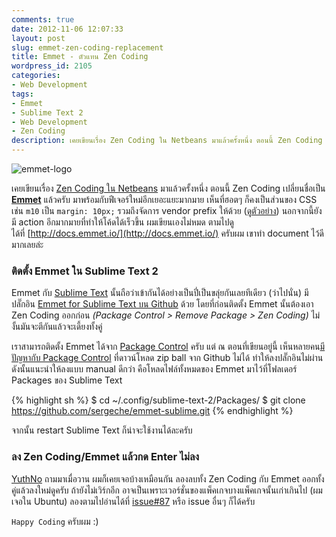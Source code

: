```yaml
---
comments: true
date: 2012-11-06 12:07:33
layout: post
slug: emmet-zen-coding-replacement
title: Emmet - ตัวแทน Zen Coding
wordpress_id: 2105
categories:
- Web Development
tags:
- Emmet
- Sublime Text 2
- Web Development
- Zen Coding
description: เคยเขียนเรื่อง Zen Coding ใน Netbeans มาแล้วครั้งหนึ่ง ตอนนี้ Zen Coding เปลี่ยนชื่อเป็น Emmet แล้วครับ มาพร้อมกับฟีเจอร์ใหม่อีกเยอะแยะมากมาย
---
```


![emmet-logo](http://farm9.staticflickr.com/8368/8505157745_b742631eef_o.png)

เคยเขียนเรื่อง [Zen Coding ใน Netbeans](http://armno.in.th/2010/10/20/zen-coding-netbeans/) มาแล้วครั้งหนึ่ง ตอนนี้ Zen Coding เปลี่ยนชื่อเป็น [**Emmet**](http://emmet.io) แล้วครับ มาพร้อมกับฟีเจอร์ใหม่อีกเยอะแยะมากมาย เห็นที่ฮอตๆ ก็คงเป็นส่วนของ CSS เช่น `m10` เป็น `margin: 10px;` รวมถึงจัดการ vendor prefix ให้ด้วย ([ดูตัวอย่าง](http://docs.emmet.io/css-abbreviations/vendor-prefixes/)) นอกจากนี้ยังมี action อีกมากมายที่ทำให้โค้ดได้เร็วขึ้น ผมเขียนเองไม่หมด ตามไปดูได้ที่ [http://docs.emmet.io/](http://docs.emmet.io/) ครับผม เขาทำ document ไว้ดีมากเลยล่ะ

### ติดตั้ง Emmet ใน Sublime Text 2

Emmet กับ [Sublime Text](http://armno.in.th/2011/09/20/sublime-text-2-editor-v12-engine/) นั้นถือว่าเข้ากันได้อย่างเป็นปี่เป็นขลุ่ยกันเลยทีเดียว (ว่าไปนั่น) มีปลั๊กอิน [Emmet for Sublime Text บน Github](https://github.com/sergeche/emmet-sublime) ด้วย โดยที่ก่อนติดตั้ง Emmet นั้นต้องเอา Zen Coding ออกก่อน _(Package Control > Remove Package > Zen Coding)_ ไม่งั้นมันจะตีกันแล้วจะเดี้ยงทั้งคู่

เราสามารถติดตั้ง Emmet ได้จาก [Package Control](https://github.com/wbond/sublime_package_control) ครับ แต่ ณ ตอนที่เขียนอยู่นี้ เห็นหลายคน[มีปัญหากับ Package Control](https://github.com/wbond/sublime_package_control/issues/231) ที่ดาวน์โหลด zip ball จาก Github ไม่ได้ ทำให้ลงปลั๊กอินไม่ผ่าน ดังนั้นแนะนำให้ลงแบบ manual ดีกว่า คือโหลดไฟล์ทั้งหมดของ Emmet มาไว้ที่โฟลเดอร์ Packages ของ Sublime Text

{% highlight sh %}
$ cd ~/.config/sublime-text-2/Packages/
$ git clone https://github.com/sergeche/emmet-sublime.git
{% endhighlight %}

จากนั้น restart Sublime Text ก็น่าจะใช้งานได้ละครับ

### ลง Zen Coding/Emmet แล้วกด Enter ไม่ลง

[YuthNo](http://yuthno.wordpress.com) ถามมาเมื่อวาน ผมก็เคยเจอบ้างเหมือนกัน ลองลบทั้ง Zen Coding กับ Emmet ออกทั้งคู่แล้วลงใหม่ดูครับ ถ้ายังไม่เวิร์กอีก อาจเป็นเพราะเวอร์ชั่นของแพ็คเกจบางแพ็คเกจนั้นเก่าเกินไป (ผมเจอใน Ubuntu) ลองตามไปอ่านได้ที่ [issue#87](https://github.com/sergeche/emmet-sublime/issues/87) หรือ issue อื่นๆ ก็ได้ครับ

`Happy Coding` ครับผม :)

